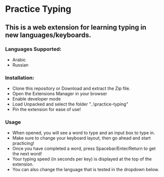 # Practice Typing

## This is a web extension for learning typing in new languages/keyboards.

### Languages Supported:
- Arabic
- Russian

### Installation:
- Clone this repository or Download and extract the Zip file.
- Open the Extensions Manager in your browser
- Enable developer mode
- Load Unpacked and select the folder "..\practice-typing\"
- Pin the extension for ease of use!

### Usage
- When opened, you will see a word to type and an input box to type in. 
- Make sure to change your keyboard layout, then go ahead and start practicing!
- Once you have completed a word, press Spacebar/Enter/Return to get the next word!
- Your typing speed (in seconds per key) is displayed at the top of the extension.
- You can also change the language that is tested in the dropdown below.